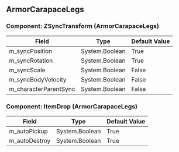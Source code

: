 ## ArmorCarapaceLegs

### Component: ZSyncTransform (ArmorCarapaceLegs)

|Field|Type|Default Value|
|---|---|---|
|m_syncPosition|System.Boolean|True|
|m_syncRotation|System.Boolean|True|
|m_syncScale|System.Boolean|False|
|m_syncBodyVelocity|System.Boolean|False|
|m_characterParentSync|System.Boolean|False|

### Component: ItemDrop (ArmorCarapaceLegs)

|Field|Type|Default Value|
|---|---|---|
|m_autoPickup|System.Boolean|True|
|m_autoDestroy|System.Boolean|True|

